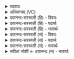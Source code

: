 <details><summary>पदपाठः</summary>

अग्नि॑ष्वात्ताः। अग्नि॑ष्वात्ता॒ इत्यग्नि॑ऽस्वात्ताः। पि॒त॒रः॒। आ। इ॒ह। ग॒च्छ॒त॒। सदः॑सद॒ इति॒ सदः॑ऽसदः। स॒द॒त॒। सु॒प्र॒णी॒त॒यः॒। सु॒प्र॒णी॒त॒य॒ इति॑ सुऽप्रनीतयः। अ॒त्त। ह॒वीषि॑। प्रय॑ता॒नीति॒ प्रऽय॑तानि। ब॒र्हिषि॑। अथ॑। र॒यिम्। सर्व॑वीर॒मिति॒ सर्व॑ऽवीरम्। द॒धा॒त॒न॒। ५९।
</details>

<details><summary>अधिमन्त्रम् (VC)</summary>

- पितरो देवताः
- शङ्ख ऋषिः
- निचृज्जगती
- निषादः
</details>

<details><summary>दयानन्द-सरस्वती (हि) - विषयः</summary>

फिर भी उक्त विषय अगले मन्त्र में कहा है ॥
</details>

<details><summary>दयानन्द-सरस्वती (हि) - पदार्थः</summary>

पदार्थान्वयभाषाः -  हे (सुप्रणीतयः) अत्युत्तम न्यायधर्म से युक्त (अग्निष्वात्ताः) अग्न्यादि पदार्थविद्या में निपुण (पितरः) पालन करनेहारे पितरो ! आप लोग (इह) इस वर्त्तमान समय में विद्याप्रचार के लिये (आ, गच्छत) आओ (सदःसद) जहाँ-जहाँ बैठें, उस-उस घर में (सदत) स्थित होओ (प्रयतानि) अति विचार से सिद्ध किये हुए (हवींषि) भोजन के योग्य अन्नादि का (अत्त) भोग करो। (अथ) इसके पश्चात् (बर्हिषि) विद्याप्रचाररूप उत्तम व्यवहार में स्थित होकर हमारे लिये (सर्ववीरम्) सब वीर पुरुषों को प्राप्त करानेहारे (रयिम्) धन को (दधातन) धारण कीजिये ॥५९ ॥
</details>

<details><summary>दयानन्द-सरस्वती (हि) - भावार्थः</summary>

भावार्थभाषाः -  जो विद्वान् लोग उपदेश के लिये घर-घर के प्रति गमनागमन करके सत्यधर्म का प्रचार करते हैं, वे गृहस्थों में श्रद्धा से दिये हुए अन्नपानादि का सेवन करें। सब को शरीर और आत्मा के बल से योग्य पुरुषार्थी करके श्रीमान् करें ॥५९ ॥
</details>

<details><summary>दयानन्द-सरस्वती (सं) - विषयः</summary>

पुनस्तमेव विषयमाह ॥
</details>

<details><summary>दयानन्द-सरस्वती (सं) - पदार्थः</summary>

पदार्थान्वयभाषाः -  हे सुप्रणीतयोऽग्निष्वात्ताः पितरो ! यूयमिहागच्छत सदःसदः सदत, प्रयतानि हवींष्यत्ताऽथ बर्हिषि स्थित्वाऽस्मदर्थं सर्ववीरं रयिं दधातन ॥५९ ॥
</details>

<details><summary>दयानन्द-सरस्वती (सं) - भावार्थः</summary>

भावार्थभाषाः -  ये विद्वांस उपदेशाय गृहङ्गृहं प्रति गत्वाऽऽगत्य च सत्यं धर्मं प्रचारयन्ति, ते गृहस्थैः श्रद्धया दत्तान्यन्नपानादीनि सेवन्ताम्, सर्वाञ्छरीरात्मबलयोग्यान् पुरुषार्थिनः कृत्वा श्रीमन्तः कुर्वन्तु ॥५९ ॥
</details>

<details><summary>सविता जोशी ← दयानन्दः (म) - भावार्थः</summary>

भावार्थभाषाः -  जे विद्वान लोक उपदेश करण्यासाठी घरोघरी जाऊन सत्य धर्माचा प्रचार करतात त्यांनी गृहस्थाश्रमी लोकांच्या अन्नाचा श्रद्धापूर्वक स्वीकार करावा व सर्वांचे शरीर व आत्मा यांचे बळ वाढवून योग्य पुरुषार्थी व धनवाद बनवावे.
</details>